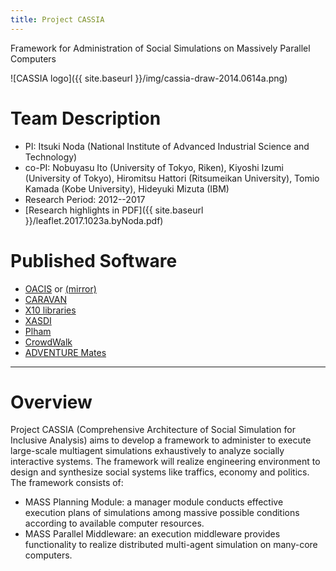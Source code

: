 ```yaml
---
title: Project CASSIA
---
```

Framework for Administration of Social Simulations on Massively Parallel Computers

![CASSIA logo]({{ site.baseurl }}/img/cassia-draw-2014.0614a.png)

# Team Description

* PI: Itsuki Noda (National Institute of Advanced Industrial Science and Technology)
* co-PI: Nobuyasu Ito (University of Tokyo, Riken), Kiyoshi Izumi (University of Tokyo), Hiromitsu Hattori (Ritsumeikan University), Tomio Kamada (Kobe University), Hideyuki Mizuta (IBM)
* Research Period: 2012--2017
* [Research highlights in PDF]({{ site.baseurl }}/leaflet.2017.1023a.byNoda.pdf)

# Published Software

* [OACIS](https://github.com/crest-cassia/oacis)
  or [(mirror)](http://www.aics.riken.jp/jp/k/aics-software/)
* [CARAVAN](https://github.com/crest-cassia/caravan)
* [X10 libraries](http://x10-lang.org/)
* [XASDI](http://x10-lang.org/xasdi/) 
* [Plham](https://hub.docker.com/r/oacis/oacis_jupyter_plham/)
* [CrowdWalk](https://github.com/crest-cassia/CrowdWalk)
* [ADVENTURE Mates](http://adventure.sys.t.u-tokyo.ac.jp/jp/download/Mates.html)

---

# Overview

Project CASSIA (Comprehensive Architecture of Social Simulation for Inclusive Analysis) aims to develop a framework to administer to execute large-scale multiagent simulations exhaustively to analyze socially interactive systems. The framework will realize engineering environment to design and synthesize social systems like traffics, economy and politics.
The framework consists of:
* MASS Planning Module: a manager module conducts effective execution plans of simulations among massive possible conditions according to available computer resources.
* MASS Parallel Middleware: an execution middleware provides functionality to realize distributed multi-agent simulation on many-core computers.

